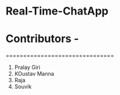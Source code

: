 # Real-Time-ChatApp
# Contributors -
===============================
1. Pralay Giri
2. KOustav Manna
3. Raja
4. Souvik
